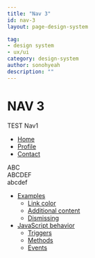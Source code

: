 ```yaml
---
title: "Nav 3"
id: nav-3
layout: page-design-system

tag:
- design system
- ux/ui
category: design-system
author: sonohyeah
description: ""
---
```



<div class="row">
	<div class="col-9">
		<h1> NAV 3 </h1>
		TEST Nav1 <br>
		<ul class="nav nav-tabs" id="myTab" role="tablist">
			<li class="nav-item">
				<a class="nav-link active" id="home-tab" data-toggle="tab" href="#home" role="tab" aria-controls="home" aria-selected="true">Home</a>
			</li>
			<li class="nav-item">
				<a class="nav-link" id="profile-tab" data-toggle="tab" href="#profile" role="tab" aria-controls="profile" aria-selected="false">Profile</a>
			</li>
			<li class="nav-item">
				<a class="nav-link" id="contact-tab" data-toggle="tab" href="#contact" role="tab" aria-controls="contact" aria-selected="false">Contact</a>
			</li>
		</ul>
		<div class="tab-content" id="myTabContent">
			<div class="tab-pane fade show active" id="home" role="tabpanel" aria-labelledby="home-tab">ABC</div>
			<div class="tab-pane fade" id="profile" role="tabpanel" aria-labelledby="profile-tab">ABCDEF</div>
			<div class="tab-pane fade" id="contact" role="tabpanel" aria-labelledby="contact-tab">abcdef</div>
		</div>
	</div>
	<!--  begin: Section nav -->
	<div class="d-none d-xl-block col-xl-2 bd-toc">
		<ul class="section-nav">
			<li class="toc-entry toc-h2"><a href="#examples">Examples</a>
				<ul>
					<li class="toc-entry toc-h3"><a href="#link-color">Link color</a></li>
					<li class="toc-entry toc-h3"><a href="#additional-content">Additional content</a></li>
					<li class="toc-entry toc-h3"><a href="#dismissing">Dismissing</a></li>
				</ul>
			</li>
			<li class="toc-entry toc-h2"><a href="#javascript-behavior">JavaScript behavior</a>
				<ul>
					<li class="toc-entry toc-h3"><a href="#triggers">Triggers</a></li>
					<li class="toc-entry toc-h3"><a href="#methods">Methods</a></li>
					<li class="toc-entry toc-h3"><a href="#events">Events</a></li>
				</ul>
			</li>
		</ul>
	</div>
	<!-- end: Section nav -->
</div>
